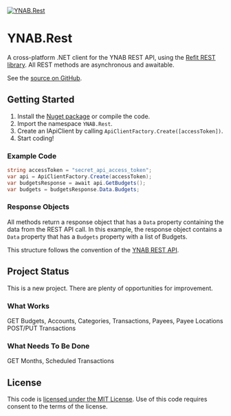 [![YNAB.Rest](https://circleci.com/gh/jsmarble/YNAB.Rest.svg?style=shield)](https://app.circleci.com/pipelines/github/jsmarble/YNAB.Rest)

# YNAB.Rest
A cross-platform .NET client for the YNAB REST API, using the [Refit REST library](https://github.com/reactiveui/refit). All REST methods are asynchronous and awaitable.

See the [source on GitHub](https://github.com/jsmarble/YNAB.Rest/).

## Getting Started
1. Install the [Nuget package](https://www.nuget.org/packages/YNAB.Rest/) or compile the code.
2. Import the namespace `YNAB.Rest`.
3. Create an IApiClient by calling `ApiClientFactory.Create([accessToken])`.
4. Start coding!

### Example Code
```cs
string accessToken = "secret_api_access_token";
var api = ApiClientFactory.Create(accessToken);
var budgetsResponse = await api.GetBudgets();
var budgets = budgetsResponse.Data.Budgets;
```

### Response Objects
All methods return a response object that has a `Data` property containing the data from the REST API call. In this example, the response object contains a `Data` property that has a `Budgets` property with a list of Budgets.

This structure follows the convention of the [YNAB REST API](https://api.youneedabudget.com/v1).

## Project Status
This is a new project. There are plenty of opportunities for improvement.

### What Works
GET Budgets, Accounts, Categories, Transactions, Payees, Payee Locations
POST/PUT Transactions

### What Needs To Be Done
GET Months, Scheduled Transactions  

## License
This code is [licensed under the MIT License](LICENSE). Use of this code requires consent to the terms of the license.
